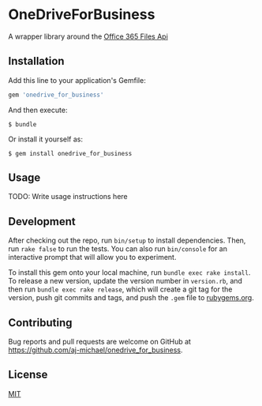 # OneDriveForBusiness

A wrapper library around the [Office 365 Files Api](https://msdn.microsoft.com/en-us/office/office365/api/files-rest-operations)


## Installation

Add this line to your application's Gemfile:

```ruby
gem 'onedrive_for_business'
```

And then execute:

    $ bundle

Or install it yourself as:

    $ gem install onedrive_for_business

## Usage

TODO: Write usage instructions here

## Development

After checking out the repo, run `bin/setup` to install dependencies. Then, run `rake false` to run the tests. You can also run `bin/console` for an interactive prompt that will allow you to experiment.

To install this gem onto your local machine, run `bundle exec rake install`. To release a new version, update the version number in `version.rb`, and then run `bundle exec rake release`, which will create a git tag for the version, push git commits and tags, and push the `.gem` file to [rubygems.org](https://rubygems.org).

## Contributing

Bug reports and pull requests are welcome on GitHub at https://github.com/aj-michael/onedrive_for_business.

## License

[MIT](http://aj-michael.mit-license.org/)
